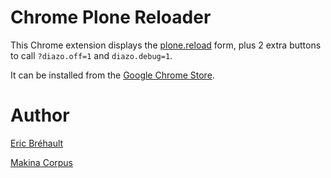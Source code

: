 # Chrome Plone Reloader

This Chrome extension displays the [plone.reload](https://pypi.python.org/pypi/plone.reload) form,
plus 2 extra buttons to call `?diazo.off=1` and `diazo.debug=1`.

It can be installed from the [Google Chrome Store](https://chrome.google.com/webstore/detail/plone-reloader/bcdahfmmenfikninekekpbncgdkdlapl).

# Author

[Eric Bréhault](ebrehault@gmail.com)

[Makina Corpus](http://www.makina-corpus.com)
